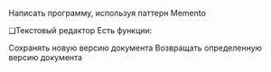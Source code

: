

Написать программу, используя паттерн Memento

❑Текстовый редактор
Есть функции:

Сохранять новую версию документа
Возвращать определенную версию документа


